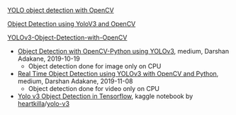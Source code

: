 



[YOLO object detection with OpenCV](https://www.pyimagesearch.com/2018/11/12/yolo-object-detection-with-opencv/)

[Object Detection using YoloV3 and OpenCV](https://towardsdatascience.com/object-detection-using-yolov3-and-opencv-19ee0792a420)

[YOLOv3-Object-Detection-with-OpenCV](https://github.com/iArunava/YOLOv3-Object-Detection-with-OpenCV)

* [Object Detection with OpenCV-Python using YOLOv3](https://medium.com/analytics-vidhya/object-detection-with-opencv-python-using-yolov3-481f02c6aa35), medium, Darshan Adakane, 2019-10-19
  * Object detection done for image only on CPU
* [Real Time Object Detection using YOLOv3 with OpenCV and Python](https://medium.com/analytics-vidhya/real-time-object-detection-using-yolov3-with-opencv-and-python-64c985e14786), medium, Darshan Adakane, 2019-11-08
  * Object detection done for video only on CPU
* [Yolo v3 Object Detection in Tensorflow](https://www.kaggle.com/aruchomu/yolo-v3-object-detection-in-tensorflow), kaggle notebook by [heartkilla](https://github.com/heartkilla)/[yolo-v3](https://github.com/heartkilla/yolo-v3)